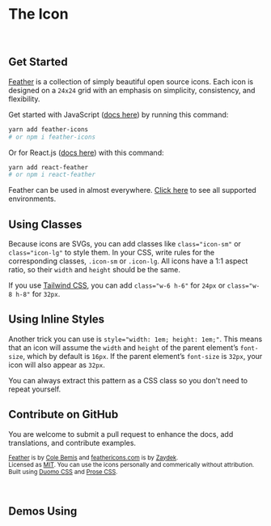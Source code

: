 # The <code><IconName /></code> Icon

<!-- <BentoBox /> -->

<br />

## Get Started

[Feather]() is a collection of simply beautiful open source icons. Each icon is designed on a `24x24` grid with an
emphasis on simplicity, consistency, and flexibility.

Get started with JavaScript ([docs here](https://github.com/feathericons/feather)) by running this command:

```bash
yarn add feather-icons
# or npm i feather-icons
```

Or for React.js ([docs here](https://github.com/feathericons/react-feather)) with this command:

<!-- TODO: Add Vue docs? -->

```bash
yarn add react-feather
# or npm i react-feather
```

Feather can be used in almost everywhere. [Click here](https://github.com/feathericons/feather#related-projects) to see
all supported environments.

## Using Classes

Because icons are SVGs, you can add classes like `class="icon-sm"` or `class="icon-lg"` to style them. In your CSS,
write rules for the corresponding classes, `.icon-sm` or `.icon-lg`. All icons have a 1:1 aspect ratio, so their `width`
and `height` should be the same.

If you use [Tailwind CSS](https://tailwindcss.com), you can add `class="w-6 h-6"` for `24px` or `class="w-8 h-8"` for
`32px`.

## Using Inline Styles

Another trick you can use is `style="width: 1em; height: 1em;"`. This means that an icon will assume the `width` and
`height` of the parent element’s `font-size`, which by default is `16px`. If the parent element’s `font-size` is `32px`,
your icon will also appear as `32px`.

You can always extract this pattern as a CSS class so you don't need to repeat yourself.

## Contribute on GitHub

You are welcome to submit a pull request to enhance the docs, add translations, and contribute examples.

<small>

[Feather](https://github.com/feathericons/feather) is by [Cole Bemis](https://twitter.com/colebemis) and
[feathericons.com](https://github.com/feathericons/feathericons.com) is by
[Zaydek](https://twitter.com/username_ZAYDEK).<br /> Licensed as
[MIT](https://github.com/feathericons/feather/blob/master/LICENSE). You can use the icons personally and commerically
without attribution.<br /> Built using [Duomo CSS](https://github.com/zaydek/duomo) and
[Prose CSS](https://github.com/zaydek/prose).

</small>

<br />

## Demos Using <code><IconName /></code>

<!-- <div>
	<Demos />
</div> -->

<br />

<More />
